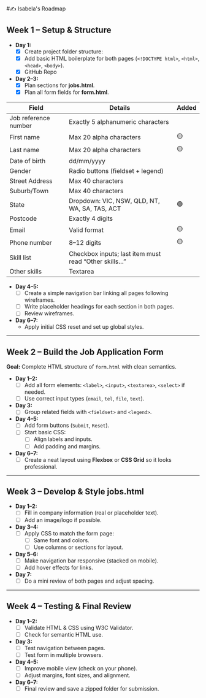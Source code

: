 #✍️ Isabela's Roadmap

## **Week 1 – Setup & Structure**

- **Day 1:**
	- [x] Create project folder structure:
	- [x] Add basic HTML boilerplate for both pages (`<!DOCTYPE html>`, `<html>`, `<head>`, `<body>`).
	- [x] GitHub Repo
- **Day 2–3:**
    - [x] Plan sections for **jobs.html**.
    - [x] Plan all form fields for **form.html**.

| Field                | Details                                              | Added |
| -------------------- | ---------------------------------------------------- | ----- |
| Job reference number | Exactly 5 alphanumeric characters                    |       |
| First name           | Max 20 alpha characters                              | 🟡    |
| Last name            | Max 20 alpha characters                              | 🟡    |
| Date of birth        | dd/mm/yyyy                                           |       |
| Gender               | Radio buttons (fieldset + legend)                    |       |
| Street Address       | Max 40 characters                                    |       |
| Suburb/Town          | Max 40 characters                                    |       |
| State                | Dropdown: VIC, NSW, QLD, NT, WA, SA, TAS, ACT        | 🟢    |
| Postcode             | Exactly 4 digits                                     |       |
| Email                | Valid format                                         | 🟡    |
| Phone number         | 8–12 digits                                          | 🟡    |
| Skill list           | Checkbox inputs; last item must read “Other skills…” |       |
| Other skills         | Textarea                                             |       |

- **Day 4–5:**
    - [ ] Create a simple navigation bar linking all pages following wireframes.
    - [ ] Write placeholder headings for each section in both pages.
    - [ ] Review wireframes. 
- **Day 6–7:**
    - Apply initial CSS reset and set up global styles.

--- 
## **Week 2 – Build the Job Application Form**

**Goal:** Complete HTML structure of `form.html` with clean semantics.

- **Day 1–2:**
    - [ ] Add all form elements: `<label>`, `<input>`, `<textarea>`, `<select>` if needed.
    - [ ] Use correct input types (`email`, `tel`, `file`, `text`).
- **Day 3:**
    - [ ] Group related fields with `<fieldset>` and `<legend>`.
- **Day 4–5:**
    - [ ] Add form buttons (`Submit`, `Reset`).
    - [ ] Start basic CSS:
        - [ ] Align labels and inputs.
        - [ ] Add padding and margins.
- **Day 6–7:**
    - [ ]  Create a neat layout using **Flexbox** or **CSS Grid** so it looks professional.

---
## **Week 3 – Develop & Style jobs.html**


- **Day 1–2:**
    - [ ] Fill in company information (real or placeholder text).
    - [ ] Add an image/logo if possible.
- **Day 3–4:**
    - [ ] Apply CSS to match the form page:
        - [ ] Same font and colors.
        - [ ]  Use columns or sections for layout.
- **Day 5–6:**
    - [ ]  Make navigation bar responsive (stacked on mobile).
    - [ ]  Add hover effects for links.
- **Day 7:**
    - [ ] Do a mini review of both pages and adjust spacing.

---

## **Week 4 – Testing & Final Review**

- **Day 1–2:**
    - [ ]  Validate HTML & CSS using W3C Validator.
    - [ ] Check for semantic HTML use.
- **Day 3:**
    - [ ] Test navigation between pages.
    - [ ]  Test form in multiple browsers.
- **Day 4–5:**
    - [ ]  Improve mobile view (check on your phone).
    - [ ] Adjust margins, font sizes, and alignment.
- **Day 6–7:**
    - [ ]  Final review and save a zipped folder for submission.